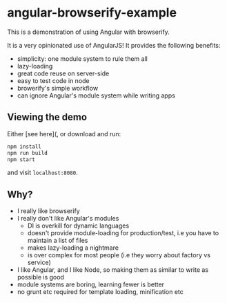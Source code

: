 # angular-browserify-example

This is a demonstration of using Angular with browserify.

It is a very opinionated use of AngularJS! It provides the following benefits:

- simplicity: one module system to rule them all
- lazy-loading
- great code reuse on server-side
- easy to test code in node
- browerify's simple workflow
- can ignore Angular's module system while writing apps

## Viewing the demo

Either [see here](, or download and run:

```sh
npm install
npm run build
npm start
```

and visit `localhost:8080`.

## Why?

- I really like browserify
- I really don't like Angular's modules
  - DI is overkill for dynamic languages
  - doesn't provide module-loading for production/test, i.e you have to maintain a list of files
  - makes lazy-loading a nightmare
  - is over complex for most people (i.e they worry about factory vs service)
- I like Angular, and I like Node, so making them as similar to write as possible is good
- module systems are boring, learning fewer is better
- no grunt etc required for template loading, minification etc 

